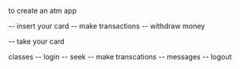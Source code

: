 to create an atm app

-- insert your card
-- make transactions
	-- withdraw money

-- take your card

classes 
-- login
 -- seek
 -- make transcations
-- messages
-- logout


